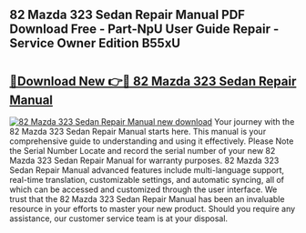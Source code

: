 ## 82 Mazda 323 Sedan Repair Manual PDF Download Free - Part-NpU User Guide Repair - Service Owner Edition B55xU

# <h2><a href="http://bc57959.oget.top/?id=82+Mazda+323+Sedan+Repair+Manual">🔗Download New 👉🔴 82 Mazda 323 Sedan Repair Manual</a></h2>

[![82 Mazda 323 Sedan Repair Manual new download](https://i.imgur.com/5g1atiW.png)](http://bc57959.oget.top/?id=82+Mazda+323+Sedan+Repair+Manual)
Your journey with the 82 Mazda 323 Sedan Repair Manual starts here. This manual is your comprehensive guide to understanding and using it effectively. Please Note the Serial Number Locate and record the serial number of your new 82 Mazda 323 Sedan Repair Manual for warranty purposes. 82 Mazda 323 Sedan Repair Manual advanced features include multi-language support, real-time translation, customizable settings, and automatic syncing, all of which can be accessed and customized through the user interface. We trust that the 82 Mazda 323 Sedan Repair Manual has been an invaluable resource in your efforts to master your new product. Should you require any assistance, our customer service team is at your disposal.
